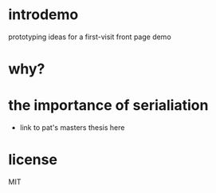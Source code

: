 # introdemo
prototyping ideas for a first-visit front page demo

# why?

# the importance of serialiation
 - link to pat's masters thesis here

# license
MIT
